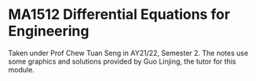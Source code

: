 # MA1512 Differential Equations for Engineering
Taken under Prof Chew Tuan Seng in AY21/22, Semester 2. The notes use some graphics and solutions provided by Guo Linjing, the tutor for this module.